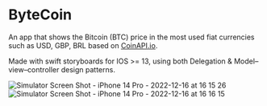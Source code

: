 # ByteCoin

An app that shows the Bitcoin (BTC) price in the most used fiat currencies such as USD, GBP, BRL based on [CoinAPI.io](https://www.coinapi.io).

Made with swift storyboards for IOS >= 13, using both Delegation & Model–view–controller design patterns.

![Simulator Screen Shot - iPhone 14 Pro - 2022-12-16 at 16 15 26](https://user-images.githubusercontent.com/60455369/208173707-fa1e99b6-19ae-41f4-8834-6d683f07e6a5.png)
![Simulator Screen Shot - iPhone 14 Pro - 2022-12-16 at 16 16 15](https://user-images.githubusercontent.com/60455369/208173710-505d759a-4f73-42ae-bfc5-fa7142a928f2.png)
